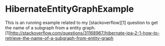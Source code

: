 # HibernateEntityGraphExample
This is an running example related to my [stackoverflow][1] question to get the name of a subgraph from a entity graph. 
[1]http://stackoverflow.com/questions/31168967/hibernate-jpa-2-1-how-to-retrieve-the-name-of-a-subgraph-from-entity-graph
